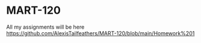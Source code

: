 # MART-120
All my assignments will be here
https://github.com/AlexisTailfeathers/MART-120/blob/main/Homework%201
